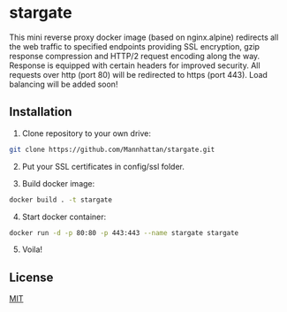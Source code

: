 # stargate
This mini reverse proxy docker image (based on nginx.alpine) redirects all the web traffic to specified endpoints providing SSL encryption, gzip response compression and HTTP/2 request encoding along the way. Response is equipped with certain headers for improved security. All requests over http (port 80) will be redirected to https (port 443). Load balancing will be added soon!

## Installation

1. Clone repository to your own drive:

```bash
git clone https://github.com/Mannhattan/stargate.git
```

2. Put your SSL certificates in config/ssl folder.

3. Build docker image:

```bash
docker build . -t stargate
```

4. Start docker container:

```bash
docker run -d -p 80:80 -p 443:443 --name stargate stargate
```

5. Voila!


## License
[MIT](https://choosealicense.com/licenses/mit/)